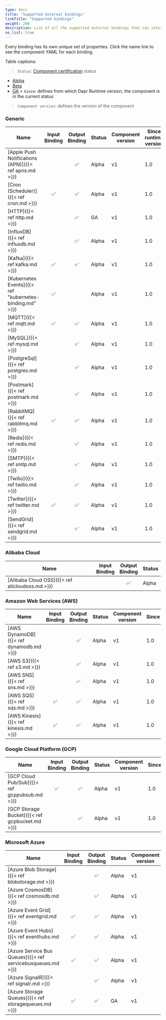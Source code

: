 ```yaml
---
type: docs
title: "Supported external bindings"
linkTitle: "Supported bindings"
weight: 200
description: List of all the supported external bindings that can interface with Dapr
no_list: true
---
```


Every binding has its own unique set of properties. Click the name link to see the component YAML for each binding.


Table captions:

> `Status`: [Component certification]({{X63X}}) status
  - [Alpha]({{X52X}})
  - [Beta]({{X54X}})
  - [GA]({{X56X}}) > `Since`: defines from which Dapr Runtime version, the component is in the current status

> `Component version`: defines the version of the component
### Generic

| Name                                                     | Input<br>Binding | Output<br>Binding | Status | Component version | Since runtime version |
| -------------------------------------------------------- |:----------------------:|:-----------------------:| ------ | ----------------- | --------------------- |
| [Apple Push Notifications (APN)]({{< ref apns.md >}})    |                        |            ✅            | Alpha  | v1                | 1.0                   |
| [Cron (Scheduler)]({{< ref cron.md >}})                  |           ✅            |            ✅            | Alpha  | v1                | 1.0                   |
| [HTTP]({{< ref http.md >}})                              |                        |            ✅            | GA     | v1                | 1.0                   |
| [InfluxDB]({{< ref influxdb.md >}})                      |                        |            ✅            | Alpha  | v1                | 1.0                   |
| [Kafka]({{< ref kafka.md >}})                            |           ✅            |            ✅            | Alpha  | v1                | 1.0                   |
| [Kubernetes Events]({{< ref "kubernetes-binding.md" >}}) |           ✅            |                         | Alpha  | v1                | 1.0                   |
| [MQTT]({{< ref mqtt.md >}})                              |           ✅            |            ✅            | Alpha  | v1                | 1.0                   |
| [MySQL]({{< ref mysql.md >}})                            |                        |            ✅            | Alpha  | v1                | 1.0                   |
| [PostgreSql]({{< ref postgres.md >}})                    |                        |            ✅            | Alpha  | v1                | 1.0                   |
| [Postmark]({{< ref postmark.md >}})                      |                        |            ✅            | Alpha  | v1                | 1.0                   |
| [RabbitMQ]({{< ref rabbitmq.md >}})                      |           ✅            |            ✅            | Alpha  | v1                | 1.0                   |
| [Redis]({{< ref redis.md >}})                            |                        |            ✅            | Alpha  | v1                | 1.0                   |
| [SMTP]({{< ref smtp.md >}})                              |                        |            ✅            | Alpha  | v1                | 1.0                   |
| [Twilio]({{< ref twilio.md >}})                          |                        |            ✅            | Alpha  | v1                | 1.0                   |
| [Twitter]({{< ref twitter.md >}})                        |           ✅            |            ✅            | Alpha  | v1                | 1.0                   |
| [SendGrid]({{< ref sendgrid.md >}})                      |                        |            ✅            | Alpha  | v1                | 1.0                   |


### Alibaba Cloud

| Name                                            | Input<br>Binding | Output<br>Binding | Status |
| ----------------------------------------------- |:----------------------:|:-----------------------:| ------ |
| [Alibaba Cloud OSS]({{< ref alicloudoss.md >}}) |                        |            ✅            | Alpha  |

### Amazon Web Services (AWS)

| Name                                    | Input<br>Binding | Output<br>Binding | Status | Component version | Since |
| --------------------------------------- |:----------------------:|:-----------------------:| ------ | ----------------- | ----- |
| [AWS DynamoDB]({{< ref dynamodb.md >}}) |                        |            ✅            | Alpha  | v1                | 1.0   |
| [AWS S3]({{< ref s3.md >}})             |                        |            ✅            | Alpha  | v1                | 1.0   |
| [AWS SNS]({{< ref sns.md >}})           |                        |            ✅            | Alpha  | v1                | 1.0   |
| [AWS SQS]({{< ref sqs.md >}})           |           ✅            |            ✅            | Alpha  | v1                | 1.0   |
| [AWS Kinesis]({{< ref kinesis.md >}})   |           ✅            |            ✅            | Alpha  | v1                | 1.0   |

### Google Cloud Platform (GCP)

| Name                                           | Input<br>Binding | Output<br>Binding | Status | Component version | Since |
| ---------------------------------------------- |:----------------------:|:-----------------------:| ------ | ----------------- | ----- |
| [GCP Cloud Pub/Sub]({{< ref gcppubsub.md >}})  |           ✅            |            ✅            | Alpha  | v1                | 1.0   |
| [GCP Storage Bucket]({{< ref gcpbucket.md >}}) |                        |            ✅            | Alpha  | v1                | 1.0   |

### Microsoft Azure

| Name                                                        | Input<br>Binding | Output<br>Binding | Status | Component version | Since |
| ----------------------------------------------------------- |:----------------------:|:-----------------------:| ------ | ----------------- | ----- |
| [Azure Blob Storage]({{< ref blobstorage.md >}})            |                        |            ✅            | Alpha  | v1                | 1.0   |
| [Azure CosmosDB]({{< ref cosmosdb.md >}})                   |                        |            ✅            | Alpha  | v1                | 1.0   |
| [Azure Event Grid]({{< ref eventgrid.md >}})                |           ✅            |            ✅            | Alpha  | v1                | 1.0   |
| [Azure Event Hubs]({{< ref eventhubs.md >}})                |           ✅            |            ✅            | Alpha  | v1                | 1.0   |
| [Azure Service Bus Queues]({{< ref servicebusqueues.md >}}) |           ✅            |            ✅            | Alpha  | v1                | 1.0   |
| [Azure SignalR]({{< ref signalr.md >}})                     |                        |            ✅            | Alpha  | v1                | 1.0   |
| [Azure Storage Queues]({{< ref storagequeues.md >}})        |           ✅            |            ✅            | GA     | v1                | 1.0   |
